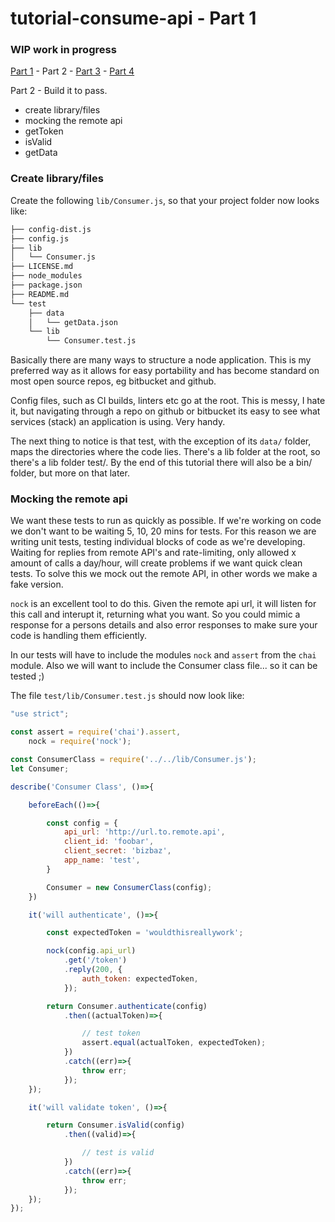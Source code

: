 # tutorial-consume-api - Part 1

### WIP work in progress

[Part 1](https://github.com/coder-forge/tutorial-consume-api/tree/part-1) - Part 2 - [Part 3](https://github.com/coder-forge/tutorial-consume-api/tree/part-3) - [Part 4](https://github.com/coder-forge/tutorial-consume-api/tree/part-4)

Part 2 - Build it to pass.

 - create library/files
 - mocking the remote api
 - getToken
 - isValid
 - getData

### Create library/files

Create the following `lib/Consumer.js`, so that your project folder now looks
like:
```bash
├── config-dist.js
├── config.js
├── lib
│   └── Consumer.js
├── LICENSE.md
├── node_modules
├── package.json
├── README.md
└── test
    ├── data
    │   └── getData.json
    └── lib
        └── Consumer.test.js
```
Basically there are many ways to structure a node application. This is my
preferred way as it allows for easy portability and has become standard on most
open source repos, eg bitbucket and github.

Config files, such as CI builds, linters etc go at the root. This is messy, I
hate it, but navigating through a repo on github or bitbucket its easy to see
what services (stack) an application is using. Very handy.

The next thing to notice is that test, with the exception of its `data/` folder,
maps the directories where the code lies. There's a lib folder at the root, so
there's a lib folder test/. By the end of this tutorial there will also be a
bin/ folder, but more on that later.

### Mocking the remote api

We want these tests to run as quickly as possible. If we're working on code we
don't want to be waiting 5, 10, 20 mins for tests. For this reason we are
writing unit tests, testing individual blocks of code as we're developing.
Waiting for replies from remote API's and rate-limiting, only allowed x amount
of calls a day/hour, will create problems if we want quick clean tests. To solve
this we mock out the remote API, in other words we make a fake version.

`nock` is an excellent tool to do this. Given the remote api url, it will listen
for this call and interupt it, returning what you want. So you could mimic a
response for a persons details and also error responses to make sure your code
is handling them efficiently.

In our tests will have to include the modules `nock` and `assert` from the
`chai` module. Also we will want to include the Consumer class file... so it
can be tested ;)

The file `test/lib/Consumer.test.js` should now look like:
```javascript
"use strict";

const assert = require('chai').assert,
    nock = require('nock');

const ConsumerClass = require('../../lib/Consumer.js');
let Consumer;

describe('Consumer Class', ()=>{

    beforeEach(()=>{

        const config = {
            api_url: 'http://url.to.remote.api',
            client_id: 'foobar',
            client_secret: 'bizbaz',
            app_name: 'test',
        }

        Consumer = new ConsumerClass(config);
    })

    it('will authenticate', ()=>{

        const expectedToken = 'wouldthisreallywork';

        nock(config.api_url)
            .get('/token')
            .reply(200, {
                auth_token: expectedToken,
            });

        return Consumer.authenticate(config)
            .then((actualToken)=>{

                // test token
                assert.equal(actualToken, expectedToken);
            })
            .catch((err)=>{
                throw err;
            });
    });

    it('will validate token', ()=>{

        return Consumer.isValid(config)
            .then((valid)=>{

                // test is valid
            })
            .catch((err)=>{
                throw err;
            });
    });
});
```
